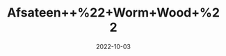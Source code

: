 ---
title: 'Afsateen++%22+Worm+Wood+%22'
date: '2022-10-03' 
metatag: '' 
inventory: '0' 
draft: false 
# meta description 
shortDescripton: 'Traditionally%2c+wormwood+is+regarded+as+a%ef%bf%bduseful+remedy+for+liver+and+gallbladder+problems.+Wormwood+contains+strong+bitter+agents+known+as+absinthin+and+anabsinthin%2c+which+stimulate+digestive+and+gallbladder+function.'
description: 'Herb'
longdescription: ''
featured: True
# product Price
price: '30.0'
# Product Short Description
shortDescription: 'Traditionally%2c+wormwood+is+regarded+as+a%ef%bf%bduseful+remedy+for+liver+and+gallbladder+problems.+Wormwood+contains+strong+bitter+agents+known+as+absinthin+and+anabsinthin%2c+which+stimulate+digestive+and+gallbladder+function.'
productID: '3D6B87CD-0E29-ED11-9968-005056B3A416'
type: 'products'
category: 'Herb' 
thumnailproduct: 'https://eraconnect.blob.core.windows.net/product-images/aminsaddiquidawakhana/3D6B87CD-0E29-ED11-9968-005056B3A416.webp' 
images:
  - image: 'https://eraconnect.blob.core.windows.net/product-images/aminsaddiquidawakhana/3D6B87CD-0E29-ED11-9968-005056B3A416.webp'  
Variants:
---